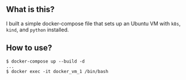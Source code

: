 ## What is this?

I built a simple docker-compose file that sets up an Ubuntu VM with `k8s`, `kind`, and `python` installed.

## How to use?
```
$ docker-compose up --build -d
...
$ docker exec -it docker_vm_1 /bin/bash
```